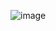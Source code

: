 ![image](https://github.com/laksh2512/UNIFYU/assets/115486495/68fb2c99-c5f1-4a4d-87b2-ebf559c220b3)

